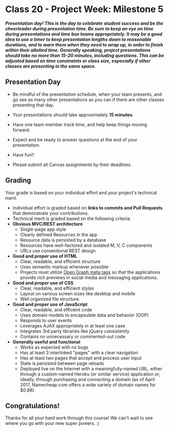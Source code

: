 # Class 20 -  Project Week: Milestone 5

***Presentation day! This is the day to celebrate student success and be the cheerleader during presentation time. Be sure to keep an eye on time during presentations and time box teams appropriately. It may be a good idea to use a timer to keep presentation lengths down to reasonable durations, and to warn them when they need to wrap up, in order to finish within their allotted time. Generally speaking, project presentations should take no more than 15-20 minutes, including questions. This can be adjusted based on time constraints or class size, especially if other classes are presenting in the same space.***

## Presentation Day

* Be mindful of the presentation schedule, when your team presents, and go see as many other presentations as you can if there are other classes presenting that day.

* Your presentations should take approximately **15 minutes**. 

* Have one team member track time, and help keep things moving forward.

* Expect and be ready to answer questions at the end of your presentation. 

* Have fun!!

* Please submit all Canvas assignments by their deadlines.

## Grading
Your grade is based on your individual effort and your project's technical merit.
* Individual effort is graded based on **links to commits and Pull Requests** that demonstrate your contributions.
* Technical merit is graded based on the following criteria:
 * **Obvious MVC/REST architecture**
    * Single-page app style
    * Clearly defined Resources in the app
    * Resource data is persisted by a database
    * Resources have well-factored and isolated M, V, C components
    * URLs use conventional REST design
 * **Good and proper use of HTML**
    * Clear, readable, and efficient structure
    * Uses semantic markup whenever possible
    * Projects must utilize [Open Graph meta tags](http://ogp.me/) so that the applications provide rich previews in social media and messaging applications.
 * **Good and proper use of CSS**
    * Clear, readable, and efficient styles
    * Layout on various screen sizes like desktop and mobile
    * Well organized file structure.
 * **Good and proper use of JavaScript**
    * Clear, readable, and efficient code
    * Uses domain models to encapsulate data and behavior (OOP)
    * Responds to user events
    * Leverages AJAX appropriately in at least one case
    * Integrates 3rd party libraries like jQuery consistently
    * Contains no unnecessary or commented-out code
 * **Generally useful and functional**
    * Works as expected with no bugs
    * Has at least 3 interlinked "pages" with a clear navigation
    * Has at least two pages that accept and process user input
    * State is persisted between page reloads
    * Deployed live on the Internet with a meaningfully-named URL, either through a custom-named Heroku (or similar service) application or, ideally, through purchasing and connecting a domain (as of April 2017, Namecheap.com offers a wide variety of domain names for $0.88).

## Congratulations!
Thanks for all your hard work through this course! We can't wait to see where you go with your new super powers. :)
